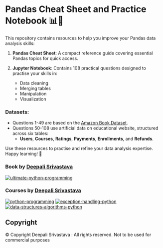 # Pandas Cheat Sheet and Practice Notebook 📊🐼

This repository contains resources to help you improve your Pandas data analysis skills:

1. **Pandas Cheat Sheet**: A compact reference guide covering essential Pandas topics for quick access.

2. **Jupyter Notebook**: Contains 108 practical questions designed to practise your skills in:
   - Data cleaning
   - Merging tables
   - Manipulation
   - Visualization

### Datasets:
- Questions 1-49 are based on the [Amazon Book Dataset](https://www.kaggle.com/code/parthdande/amazon-book-dataset-analysis).
- Questions 50-108 use artificial data on educational website, structured across six tables:
  - **Users**, **Courses**, **Ratings**, **Payments**, **Enrollments**, and **Refunds**.

Use these resources to practise and refine your data analysis expertise. Happy learning! 🚀

### Book by [Deepali Srivastava](https://in.linkedin.com/in/deepali-srivastava-2030b7301)
[![ultimate-python-programming](https://github.com/user-attachments/assets/c4d9cc94-d9da-4d98-bdf5-24cb592a64f4)](https://www.amazon.in/Ultimate-Python-Programming-programs-questions/dp/935551655X)

### Courses by [Deepali Srivastava](https://in.linkedin.com/in/deepali-srivastava-2030b7301)

[![python-programming](https://github.com/user-attachments/assets/45842e4c-ded3-494f-9a82-24d503e153c2)](https://coursegalaxy.newzenler.com/courses/python-programming?coupon=GITHUB50)
[![exception-handling-python](https://github.com/user-attachments/assets/666c2ab0-c334-44fb-a1c9-f0427c1e8e36)](https://coursegalaxy.newzenler.com/courses/exception-handling-python?coupon=GITHUB50)
[![data-structures-algorithms-python](https://user-images.githubusercontent.com/96913690/200234827-86aec10a-bfab-4371-91fc-e2be855ff1ff.jpg)](https://coursegalaxy.newzenler.com/courses/data-structures-algorithms-python-masterclass?coupon=GITHUB50)

## Copyright
© Copyright Deepali Srivastava : All rights reserved.
Not to be used for commercial purposes

